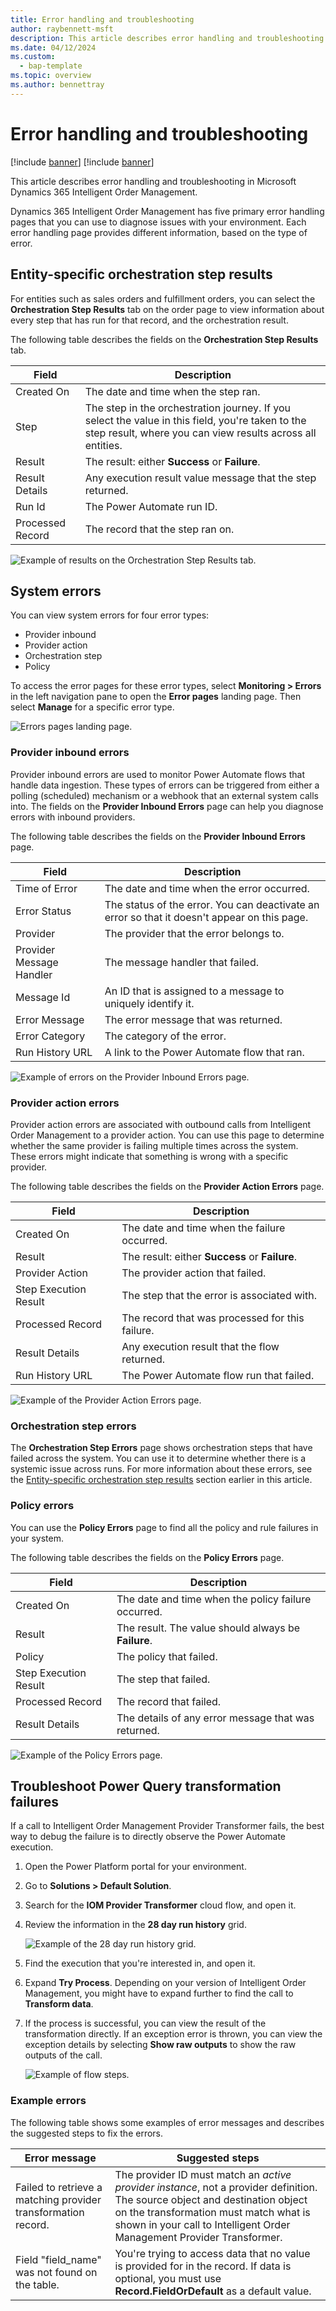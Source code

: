 ```yaml
---
title: Error handling and troubleshooting
author: raybennett-msft
description: This article describes error handling and troubleshooting in Microsoft Dynamics 365 Intelligent Order Management.
ms.date: 04/12/2024
ms.custom: 
  - bap-template
ms.topic: overview
ms.author: bennettray
---
```


# Error handling and troubleshooting

[!include [banner](includes/banner.md)]
[!include [banner](includes/preview-banner.md)]

This article describes error handling and troubleshooting in Microsoft Dynamics 365 Intelligent Order Management.

Dynamics 365 Intelligent Order Management has five primary error handling pages that you can use to diagnose issues with your environment. Each error handling page provides different information, based on the type of error.

## Entity-specific orchestration step results

For entities such as sales orders and fulfillment orders, you can select the **Orchestration Step Results** tab on the order page to view information about every step that has run for that record, and the orchestration result.

The following table describes the fields on the **Orchestration Step Results** tab.

| Field | Description |
|---|---|
| Created On | The date and time when the step ran. |
| Step | The step in the orchestration journey. If you select the value in this field, you're taken to the step result, where you can view results across all entities. |
| Result | The result: either **Success** or **Failure**. |
| Result Details | Any execution result value message that the step returned. |
| Run Id | The Power Automate run ID. |
| Processed Record | The record that the step ran on. |

![Example of results on the Orchestration Step Results tab.](media/troubleshooting-002.png)

## System errors

You can view system errors for four error types:

- Provider inbound
- Provider action
- Orchestration step
- Policy

To access the error pages for these error types, select **Monitoring \> Errors** in the left navigation pane to open the **Error pages** landing page. Then select **Manage** for a specific error type.

![Errors pages landing page.](media/troubleshooting-004.png)

### Provider inbound errors

Provider inbound errors are used to monitor Power Automate flows that handle data ingestion. These types of errors can be triggered from either a polling (scheduled) mechanism or a webhook that an external system calls into. The fields on the **Provider Inbound Errors** page can help you diagnose errors with inbound providers.

The following table describes the fields on the **Provider Inbound Errors** page.

| Field | Description |
|---|---|
| Time of Error | The date and time when the error occurred. |
| Error Status | The status of the error. You can deactivate an error so that it doesn't appear on this page. |
| Provider | The provider that the error belongs to. |
| Provider Message Handler | The message handler that failed. |
| Message Id | An ID that is assigned to a message to uniquely identify it. |
| Error Message | The error message that was returned. |
| Error Category | The category of the error. |
| Run History URL | A link to the Power Automate flow that ran. |

![Example of errors on the Provider Inbound Errors page.](media/troubleshooting-005.png)

### Provider action errors

Provider action errors are associated with outbound calls from Intelligent Order Management to a provider action. You can use this page to determine whether the same provider is failing multiple times across the system. These errors might indicate that something is wrong with a specific provider.

The following table describes the fields on the **Provider Action Errors** page.

| Field | Description |
|---|---|
| Created On | The date and time when the failure occurred. |
| Result | The result: either **Success** or **Failure**. |
| Provider Action | The provider action that failed. |
| Step Execution Result | The step that the error is associated with. |
| Processed Record | The record that was processed for this failure. |
| Result Details | Any execution result that the flow returned. |
| Run History URL | The Power Automate flow run that failed. |

![Example of the Provider Action Errors page.](media/troubleshooting-006.png)

### Orchestration step errors

The **Orchestration Step Errors** page shows orchestration steps that have failed across the system. You can use it to determine whether there is a systemic issue across runs. For more information about these errors, see the [Entity-specific orchestration step results](#entity-specific-orchestration-step-results) section earlier in this article.

### Policy errors

You can use the **Policy Errors** page to find all the policy and rule failures in your system.

The following table describes the fields on the **Policy Errors** page.

| Field | Description |
|---|---|
| Created On | The date and time when the policy failure occurred. |
| Result | The result. The value should always be **Failure**. |
| Policy | The policy that failed. |
| Step Execution Result | The step that failed. |
| Processed Record | The record that failed. |
| Result Details | The details of any error message that was returned. |

![Example of the Policy Errors page.](media/troubleshooting-007.png)

## Troubleshoot Power Query transformation failures

If a call to Intelligent Order Management Provider Transformer fails, the best way to debug the failure is to directly observe the Power Automate execution.

1. Open the Power Platform portal for your environment.
1. Go to **Solutions \> Default Solution**.
1. Search for the **IOM Provider Transformer** cloud flow, and open it.
1. Review the information in the **28 day run history** grid.

    ![Example of the 28 day run history grid.](media/troubleshooting-009.png)

1. Find the execution that you're interested in, and open it.
1. Expand **Try Process**. Depending on your version of Intelligent Order Management, you might have to expand further to find the call to **Transform data**.
1. If the process is successful, you can view the result of the transformation directly. If an exception error is thrown, you can view the exception details by selecting **Show raw outputs** to show the raw outputs of the call.

    ![Example of flow steps.](media/troubleshooting-010.png)

### Example errors

The following table shows some examples of error messages and describes the suggested steps to fix the errors.

| Error message | Suggested steps |
|---|---|
| Failed to retrieve a matching provider transformation record. | The provider ID must match an *active provider instance*, not a provider definition. The source object and destination object on the transformation must match what is shown in your call to Intelligent Order Management Provider Transformer. |
| Field "field\_name" was not found on the table. | You're trying to access data that no value is provided for in the record. If data is optional, you must use **Record.FieldOrDefault** as a default value. |
